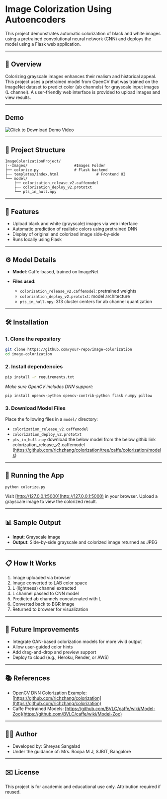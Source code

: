 # Image Colorization Using Autoencoders

This project demonstrates automatic colorization of black and white images using a pretrained convolutional neural network (CNN) and deploys the model using a Flask web application.

---

## 🔬 Overview

Colorizing grayscale images enhances their realism and historical appeal. This project uses a pretrained model from OpenCV that was trained on the ImageNet dataset to predict color (ab channels) for grayscale input images (L channel). A user-friendly web interface is provided to upload images and view results.

---
## Demo
![Click to Download Demo Video]([color.mp4](https://github.com/shreyas162424/color-old-black-and-white-images-using-autoencoder/blob/main/color.mp4))


---

## 📁 Project Structure

```
ImageColorizationProject/
|--Images/                     #Images Folder
├── colorize.py                # Flask backend
├── templates/index.html                 # Frontend UI
└── model/
    ├── colorization_release_v2.caffemodel
    ├── colorization_deploy_v2.prototxt
    └── pts_in_hull.npy
```

---

## 🧠 Features

* Upload black and white (grayscale) images via web interface
* Automatic prediction of realistic colors using pretrained DNN
* Display of original and colorized image side-by-side
* Runs locally using Flask

---

## ⚙️ Model Details

* **Model**: Caffe-based, trained on ImageNet
* **Files used**:

  * `colorization_release_v2.caffemodel`: pretrained weights
  * `colorization_deploy_v2.prototxt`: model architecture
  * `pts_in_hull.npy`: 313 cluster centers for ab channel quantization

---

## 🛠 Installation

### 1. Clone the repository

```bash
git clone https://github.com/your-repo/image-colorization
cd image-colorization
```

### 2. Install dependencies

```bash
pip install -r requirements.txt
```

*Make sure OpenCV includes DNN support:*

```bash
pip install opencv-python opencv-contrib-python flask numpy pillow
```

### 3. Download Model Files

Place the following files in a `model/` directory:

* `colorization_release_v2.caffemodel`
* `colorization_deploy_v2.prototxt`
* `pts_in_hull.npy`
download the below model from the below githib link 
colorization_release_v2.caffemodel
(https://github.com/richzhang/colorization/tree/caffe/colorization/models)
---

## 🚀 Running the App

```bash
python colorize.py
```

Visit [http://127.0.0.1:5000](http://127.0.0.1:5000) in your browser. Upload a grayscale image to view the colorized result.

---

## 📊 Sample Output

* **Input**: Grayscale image
* **Output**: Side-by-side grayscale and colorized image returned as JPEG

---

## 📋 How It Works

1. Image uploaded via browser
2. Image converted to LAB color space
3. L (lightness) channel extracted
4. L channel passed to CNN model
5. Predicted ab channels concatenated with L
6. Converted back to BGR image
7. Returned to browser for visualization

---

## 🚧 Future Improvements

* Integrate GAN-based colorization models for more vivid output
* Allow user-guided color hints
* Add drag-and-drop and preview support
* Deploy to cloud (e.g., Heroku, Render, or AWS)

---

## 📚 References

* OpenCV DNN Colorization Example: [https://github.com/richzhang/colorization](https://github.com/richzhang/colorization)
* Caffe Pretrained Models: [https://github.com/BVLC/caffe/wiki/Model-Zoo](https://github.com/BVLC/caffe/wiki/Model-Zoo)

---

## 👨‍💼 Author

* Developed by: Shreyas Sangalad
* Under the guidance of: Mrs. Roopa M J, SJBIT, Bangalore

---

## ✉️ License

This project is for academic and educational use only. Attribution required if reused.
